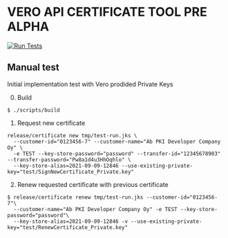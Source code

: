 # VERO API CERTIFICATE TOOL PRE ALPHA

[![Run Tests](https://github.com/DIASfi/vero-api-certificate-tool/actions/workflows/on-push.yaml/badge.svg)](https://github.com/DIASfi/vero-api-certificate-tool/actions/workflows/on-push.yaml)

## Manual test

Initial implementation test with Vero prodided Private Keys

0. Build

```
$ ./scripts/build
```


1. Request new certificate

```
release/certificate new tmp/test-run.jks \
  --customer-id="0123456-7" --customer-name="Ab PKI Developer Company Oy" \
  -e TEST --key-store-password="password" --transfer-id="12345678903" --transfer-password="Pw8a1d4u3HhOqhlo" \
  --key-store-alias=2021-09-09-12846 --use-existing-private-key="test/SignNewCertificate_Private.key"
```

2. Renew requested certificate with previous certificate

```
$ release/certificate renew tmp/test-run.jks --customer-id="0123456-7"\
  --customer-name="Ab PKI Developer Company Oy" -e TEST --key-store-password="password"\
  --key-store-alias=2021-09-09-12846 -v --use-existing-private-key="test/RenewCertificate_Private.key"
```
